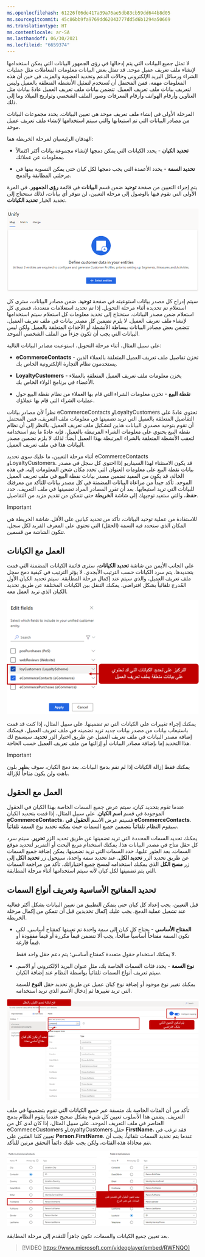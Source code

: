 ```yaml
---
ms.openlocfilehash: 61226f06de417a39a76ae5db83cb59dd644b8d05
ms.sourcegitcommit: 45c86bb9fa9769dd62043777dd5d6b1294a50669
ms.translationtype: HT
ms.contentlocale: ar-SA
ms.lasthandoff: 06/30/2021
ms.locfileid: "6659374"
---
```

لا تمثل جميع البيانات التي يتم إدخالها في رؤى الجمهور البيانات التي يمكن استخدامها لإنشاء ملف تعريف عميل موحد.  قد تمثل بعض البيانات معلومات المعاملات مثل عمليات الشراء ورسائل البريد الإلكتروني وحالات الدعم وتجديد العضوية والمزيد.  في حين أن هذه المعلومات مهمة، فمن المحتمل أن تُستخدم لتمثيل الأنشطة المتعلقة بالعميل وليس لتعريف بيانات ملف تعريف العميل.  تتضمن بيانات ملف تعريف العميل عادةً بيانات مثل العناوين وأرقام الهواتف وأرقام المعرفات وصور الملف الشخصي وتواريخ الميلاد وما إلى ذلك.

المرحلة الأولى في إنشاء ملف تعريف موحد هي تعيين البيانات.  يحدد مجموعات البيانات من مصادر البيانات التي تم استيعابها والتي سيتم استخدامها لإنشاء ملف تعريف عميل موحد.   

الهدفان الرئيسيان لمرحلة الخريطة هما:

-   **تحديد الكيان** - يحدد الكيانات التي يمكن دمجها لإنشاء مجموعة بيانات أكثر اكتمالاً بمعلومات عن عملائك.

-   **تحديد السمة** - يحدد الأعمدة التي يجب دمجها لكل كيان حتى يمكن التسوية بينها في مرحلتي المطابقة والدمج.

يتم إجراء التعيين من صفحة **توحيد** ضمن قسم **البيانات** في قائمة **رؤى الجمهور**. في المرة الأولى التي تقوم فيها بالوصول إلى مرحلة التعيين، لن تتوفر أي بيانات، لذلك ستحتاج إلى تحديد الخيار **تحديد الكيانات**.

![لقطة شاشة للخريطة الموحدة، المطابقة، نافذة الدمج.](../media/map-ci-02-01.png)

سيتم إدراج كل مصدر بيانات استوعبته في صفحة **توحيد**. ضمن مصادر البيانات، سترى كل استعلام تم تحديده أثناء مرحلة التحويل. إذا تم تحديد استعلامات متعددة، فسترى كل استعلام ضمن مصدر البيانات. ستحتاج إلى تحديد معلومات كل استعلام سيتم استخدامها لإنشاء ملف تعريف العميل. لا يلزم تضمين كل مصدر بيانات في ملف تعريف العميل. تتضمن بعض مصادر البيانات ببساطة الأنشطة أو الأحداث المتعلقة بالعميل ولكن ليس البيانات التي يجب أن تكون جزءاً من الملف الشخصي الموحد.

على سبيل المثال، أثناء مرحلة التحويل، استوعبت مصادر البيانات التالية:

-   **eCommerceContacts** - تخزن تفاصيل ملف تعريف العميل المتعلقة بالعملاء الذين يستخدمون نظام التجارة الإلكترونية الخاص بك.

-   **LoyaltyCustomers** - يخزن معلومات ملف تعريف العميل المتعلقة بالعملاء الأعضاء في برنامج الولاء الخاص بك.

-   **نقطة البيع** - تخزن معلومات الشراء التي قام بها العملاء من نظام نقطة البيع حول عمليات الشراء التي قام بها عملاؤك.

نظراً لأن مصادر بيانات eCommerceContacts وLoyaltyCustomers تحتوي عادةً على التفاصيل المتعلقة بالعميل التي تريد تضمينها في معلومات ملف التعريف، فمن المحتمل أن تقوم بتوحيد مصدري البيانات هذين لتشكيل ملف تعريف العميل. بالنظر إلى أن نظام نقطة البيع يحتوي على معلومات الشراء المرتبطة بالعميل، فإنه عادةً ما يتم استخدامه لتعقب الأنشطة المتعلقة بالشراء المرتبطة بهذا العميل أيضاً؛ لذلك لا يلزم تضمين مصدر البيانات هذا في ملف تعريف العميل.

أثناء مرحلة التعيين، ما عليك سوى تحديد eCommerceContacts وLoyaltyCustomers. قد يكون الاستثناء لهذا السيناريو إذا احتوى كل سجل في مصدر بيانات نقطة البيع على معلومات العنوان التي تحدد مكان شحن المعلومات إليه. في هذه الحالة، قد يكون من المفيد تضمين مصدر بيانات نقطة البيع في ملف تعريف العميل الموحد. تأكد جيداً من مراعاة البيانات المضمنة في كل مصدر بيانات للتأكد من معرفتك للبيانات التي تريد استيعابها. بعد أن تقرر المصادر المراد تضمينها في ملف التعريف، حدد **حفظ**، والتي ستعيد توجيهك إلى شاشة **الخريطة** حتى تتمكن من تقديم مزيد من التفاصيل.

> [!IMPORTANT]
> للاستفادة من عملية توحيد البيانات، تأكد من تحديد كيانين على الأقل. شاشة الخريطة هي المكان الذي ستحدد فيه السمة (الحقل) التي تحتوي على المعرف الفريد لكل سجل. تتكون الشاشة من قسمين.

## <a name="work-with-entities"></a>العمل مع الكيانات

على الجانب الأيمن من شاشة **تحديد الكيانات**، سترى قائمة الكيانات المضمنة التي قمت بتحديدها. يتم سرد الكيانات حسب الترتيب الأبجدي. لا يؤثر الترتيب في كيفية دمج سجل ملف تعريف العميل، والذي سيتم عند إكمال مرحلة المطابقة. سيتم تحديد الكيان الأول المُدرج تلقائياً بشكل افتراضي. يمكنك التنقل بين الكيانات المختلفة عن طريق تحديد الكيان الذي تريد العمل معه.

![لقطة شاشة لتحديد الحقول التي تحتوي على بيانات ملف تعريف العميل ذات الصلة.](../media/entity-ci-02-02.png)

يمكنك إجراء تغييرات على الكيانات التي تم تضمينها. على سبيل المثال، إذا كنت قد قمت باستيعاب بيانات من مصدر بيانات جديد تريد تضمينه في ملف تعريف العميل، فيمكنك إضافة مصدر البيانات في ملف تعريف العميل عن طريق اختيار الزر **تحديد**. سيسمح لك هذا التحديد إما بإضافة مصادر البيانات أو إزالتها من ملف تعريف العميل حسب الحاجة.

> [!IMPORTANT]
> يمكنك فقط إزالة الكيانات إذا لم تقم بدمج البيانات. بعد دمج الكيان، سوف يظهر بلون باهت ولن يكون متاحاً للإزالة.

## <a name="work-with-fields"></a>العمل مع الحقول

عندما تقوم بتحديد كيان، سيتم عرض جميع السمات الخاصة بهذا الكيان في الحقول الموجودة في قسم **اسم الكيان**. على سبيل المثال، إذا قمت بتحديد الكيان **eCommerceContacts**، فسيتم عرض الاسم **الحقول في eCommerceContacts**. سيقوم النظام تلقائياً بتضمين جميع السمات حيث يمكنه تحديد نوع السمة تلقائياً.

يمكنك تحديد السمات المحددة التي تريد تضمينها عن طريق تحديد الزر **تحرير**. سيتم سرد كل حقل متاح في مصدر البيانات هذا. يمكنك استخدام مربع البحث أو التمرير لتحديد موقع السمات. بعد العثور عليها، حدد السمات التي تريد تضمينها. يمكن إضافة جميع السمات عن طريق تحديد الزر **تحديد الكل**. عند تحديد سمة واحدة، سيتحول زر **تحديد الكل** إلى زر **مسح الكل** الذي يمكنك استخدامه لمسح جميع اختياراتك. تأكد من مراجعة السمات التي يتم تضمينها لكل كيان لأنه سيتم استخدامها أثناء مرحلة المطابقة.

## <a name="select-primary-keys-and-define-attribute-types"></a>تحديد المفاتيح الأساسية وتعريف أنواع السمات

قبل التعيين، يجب إعداد كل كيان حتى يتمكن التطبيق من تعيين البيانات بشكل أكثر فعالية عند تشغيل عملية الدمج. يجب عليك إكمال تحديدين قبل أن تتمكن من إكمال مرحلة الخريطة.

-   **المفتاح الأساسي** - يحتاج كل كيان إلى سمة واحدة تم تعيينها كمفتاح أساسي. لكي تكون السمة مفتاحاً أساسياً صالحاً، يجب ألا تتضمن قيماً مكررة أو قيماً مفقودة أو قيماً فارغة.

    لا يمكنك استخدام حقول متعددة كمفتاح أساسي؛ يتم دعم حقل واحد فقط.

-   **نوع السمة** - يحدد فئات السمات الخاصة بك، مثل عنوان البريد الإلكتروني أو الاسم. سيتم تعريف أنواع السمات تلقائياً بواسطة النظام عند إضافة الكيان.

    يمكنك تغيير نوع موجود أو إضافة نوع كيان عميل عن طريق تحديد حقل **النوع** للسمة التي تريد تغييرها ثم إدخال الاسم الذي تريد استخدامه.

![لقطة الشاشة لتحديد المفاتيح الأساسية وتعريف أنواع السمات.](../media/unify-ci-02-03.png)

تأكد من أن الفئات الخاصة بك متسقة عبر جميع الكيانات التي تقوم بتضمينها في ملف التعريف. يضمن هذا الأسلوب تعيين كل شيء بشكل صحيح عندما يقوم النظام بدمج العناصر في ملف التعريف الموحد. على سبيل المثال، إذا كان لدى كل من eCommeceCustomers وLoyaltyCustomers حقل **FirstName**، فقد ترغب في تعيين كلتا الفئتين على **Person.FirstName**. عندما يتم تحديد السمات تلقائياً، يجب أن تتم محاذاة هذه الفئات، ولكن يجب عليك دائماً التحقق مرتين للتأكد.

![لقطة شاشة للكيانات والسمات التي تم تعيينها.](../media/ci-03-04.png)

بعد تعيين جميع الكيانات والسمات، تكون جاهزاً للتقدم إلى مرحلة المطابقة.

> [!VIDEO https://www.microsoft.com/videoplayer/embed/RWFNQO]

